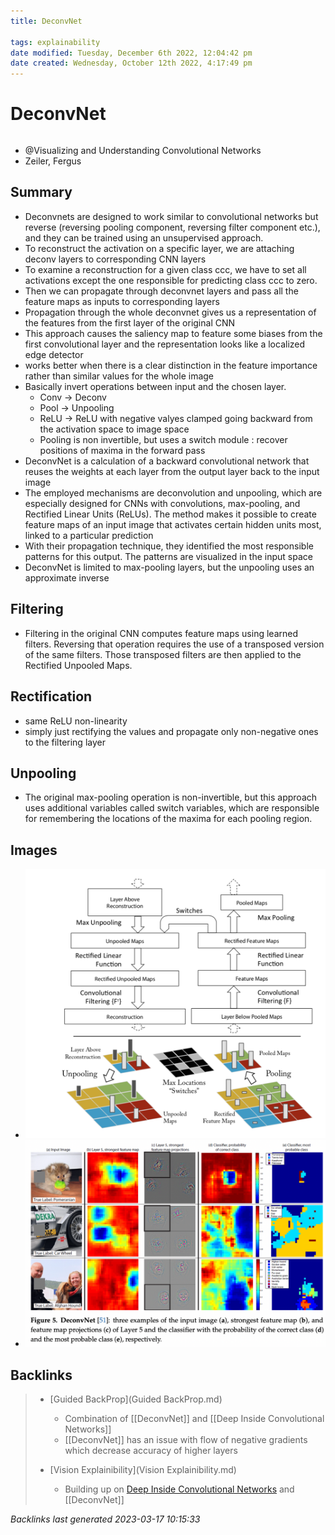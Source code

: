 ```yaml
---
title: DeconvNet

tags: explainability 
date modified: Tuesday, December 6th 2022, 12:04:42 pm
date created: Wednesday, October 12th 2022, 4:17:49 pm
---
```


# DeconvNet
```toc
  ```
- @Visualizing and Understanding Convolutional Networks
- Zeiler, Fergus

## Summary
- Deconvnets are designed to work similar to convolutional networks but reverse (reversing pooling component, reversing filter component etc.), and they can be trained using an unsupervised approach.
- To reconstruct the activation on a specific layer, we are attaching deconv layers to corresponding CNN layers
- To examine a reconstruction for a given class ccc, we have to set all activations except the one responsible for predicting class ccc to zero.
- Then we can propagate through deconvnet layers and pass all the feature maps as inputs to corresponding layers
- Propagation through the whole deconvnet gives us a representation of the features from the first layer of the original CNN
- This approach causes the saliency map to feature some biases from the first convolutional layer and the representation looks like a localized edge detector
- works better when there is a clear distinction in the feature importance rather than similar values for the whole image
- Basically invert operations between input and the chosen layer.
	- Conv -> Deconv
	- Pool -> Unpooling
	- ReLU -> ReLU with negative valyes clamped going backward from the activation space to image space
	- Pooling is non invertible, but uses a switch module : recover positions of maxima in the forward pass
- DeconvNet is a calculation of a backward convolutional network that reuses the weights at each layer from the output layer back to the input image
- The employed mechanisms are deconvolution and unpooling, which are especially designed for CNNs with convolutions, max-pooling, and Rectified Linear Units (ReLUs). The method makes it possible to create feature maps of an input image that activates certain hidden units most, linked to a particular prediction
- With their propagation technique, they identified the most responsible patterns for this output. The patterns are visualized in the input space
- DeconvNet is limited to max-pooling layers, but the unpooling uses an approximate inverse
## Filtering 
- Filtering in the original CNN computes feature maps using learned filters. Reversing that operation requires the use of a transposed version of the same filters. Those transposed filters are then applied to the Rectified Unpooled Maps.
## Rectification 
- same ReLU non-linearity
- simply just rectifying the values and propagate only non-negative ones to the filtering layer
## Unpooling 
- The original max-pooling operation is non-invertible, but this approach uses additional variables called switch variables, which are responsible for remembering the locations of the maxima for each pooling region.

## Images

- ![](images/1!yfVt0dZ8X6h6WoDFlyAqsw.png)
- ![Pasted image 20221012161759](images/Pasted%20image%2020221012161759.png)

## Backlinks

> - [Guided BackProp](Guided BackProp.md)
>   - Combination of [[DeconvNet]] and  [[Deep Inside Convolutional Networks]]
>   - [[DeconvNet]] has an issue with flow of negative gradients which decrease accuracy of higher layers
>    
> - [Vision Explainibility](Vision Explainibility.md)
>   - Building up on [Deep Inside Convolutional Networks](Deep%20Inside%20Convolutional%20Networks.md) and [[DeconvNet]]

_Backlinks last generated 2023-03-17 10:15:33_
